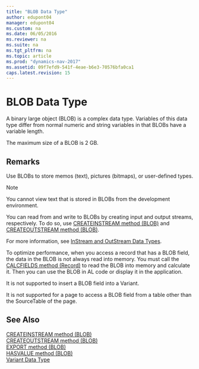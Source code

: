 ```yaml
---
title: "BLOB Data Type"
author: edupont04
manager: edupont04
ms.custom: na
ms.date: 06/05/2016
ms.reviewer: na
ms.suite: na
ms.tgt_pltfrm: na
ms.topic: article
ms.prod: "dynamics-nav-2017"
ms.assetid: 09f7efd9-541f-4eae-b6e3-70576bfa0ca1
caps.latest.revision: 15
---
```

# BLOB Data Type
A binary large object (BLOB) is a complex data type. Variables of this data type differ from normal numeric and string variables in that BLOBs have a variable length.  

 The maximum size of a BLOB is 2 GB.  

## Remarks  
 Use BLOBs to store memos (text), pictures (bitmaps), or user-defined types.  

> [!NOTE]  
>  You cannot view text that is stored in BLOBs from the development environment.  

 You can read from and write to BLOBs by creating input and output streams, respectively. To do so, use [CREATEINSTREAM method \(BLOB\)](CREATEINSTREAM-method--BLOB-.md) and [CREATEOUTSTREAM method \(BLOB\)](CREATEOUTSTREAM-method--BLOB-.md).  

 For more information, see [InStream and OutStream Data Types](InStream-and-OutStream-Data-Types.md).  

 To optimize performance, when you access a record that has a BLOB field, the data in the BLOB is not always read into memory. You must call the [CALCFIELDS method \(Record\)](CALCFIELDS-method--Record-.md) to read the BLOB into memory and calculate it. Then you can use the BLOB in AL code or display it in the application.  

 It is not supported to insert a BLOB field into a Variant.  

 It is not supported for a page to access a BLOB field from a table other than the SourceTable of the page.  

## See Also  
[CREATEINSTREAM method (BLOB)](CREATEINSTREAM-method--BLOB-.md)  
[CREATEOUTSTREAM method (BLOB)](CREATEOUTSTREAM-method--BLOB-.md)  
[EXPORT method (BLOB)](EXPORT-method--BLOB-.md)  
[HASVALUE method (BLOB)](HASVALUE-method--BLOB-.md)   
[Variant Data Type](Variant-data-type.md)
